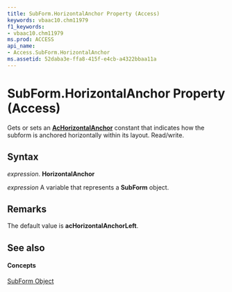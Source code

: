 ```yaml
---
title: SubForm.HorizontalAnchor Property (Access)
keywords: vbaac10.chm11979
f1_keywords:
- vbaac10.chm11979
ms.prod: ACCESS
api_name:
- Access.SubForm.HorizontalAnchor
ms.assetid: 52daba3e-ffa8-415f-e4cb-a4322bbaa11a
---
```



# SubForm.HorizontalAnchor Property (Access)

Gets or sets an  **[AcHorizontalAnchor](achorizontalanchor-enumeration-access.md)** constant that indicates how the subform is anchored horizontally within its layout. Read/write.


## Syntax

 _expression_. **HorizontalAnchor**

 _expression_ A variable that represents a **SubForm** object.


## Remarks

The default value is  **acHorizontalAnchorLeft**.


## See also


#### Concepts


[SubForm Object](subform-object-access.md)

